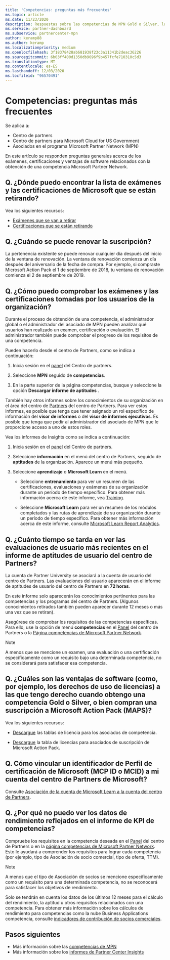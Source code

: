 ```yaml
---
title: 'Competencias: preguntas más frecuentes'
ms.topic: article
ms.date: 11/23/2020
description: Respuestas sobre las competencias de MPN Gold o Silver, la expiración de las ventajas, la renovación o la activación de licencias para Azure, la nube, Visual Studio, los beneficios técnicos y de soporte técnico.
ms.service: partner-dashboard
ms.subservice: partnercenter-mpn
author: keramp88
ms.author: keramp
ms.localizationpriority: medium
ms.openlocfilehash: 3f18378428ab681938f23c3a11341b2deac36226
ms.sourcegitcommit: 6b03ff400d1350db9696f9b457fcfe710310c5d3
ms.translationtype: MT
ms.contentlocale: es-ES
ms.lasthandoff: 12/03/2020
ms.locfileid: "96570491"
---
```

# <a name="competencies---frequently-asked-questions"></a>Competencias: preguntas más frecuentes

Se aplica a:

- Centro de partners
- Centro de partners para Microsoft Cloud for US Government
- Asociados en el programa Microsoft Partner Network (MPN)

En este artículo se responden preguntas generales acerca de los exámenes, certificaciones y ventajas de software relacionados con la obtención de una competencia Microsoft Partner Network.

## <a name="q-where-can-i-find-the-list-of-exams-and-microsoft-certifications-being-retired"></a>Q. ¿Dónde puedo encontrar la lista de exámenes y las certificaciones de Microsoft que se están retirando?

Vea los siguientes recursos:

- [Exámenes que se van a retirar](/learn/certifications/retired-certification-exams)
- [Certificaciones que se están retirando](/learn/certifications/retired-certifications)

## <a name="q-when-can-i-renew-my-membership"></a>Q. ¿Cuándo se puede renovar la suscripción?

La pertenencia existente se puede renovar cualquier día después del inicio de la ventana de renovación. La ventana de renovación comienza un día después del aniversario de la fecha de compra. Por ejemplo, si compraste Microsoft Action Pack el 1 de septiembre de 2018, tu ventana de renovación comienza el 2 de septiembre de 2019.

## <a name="q-how-can-i-verify-the-exams-and-certifications-taken-by-my-organizations-users"></a>Q. ¿Cómo puedo comprobar los exámenes y las certificaciones tomadas por los usuarios de la organización?

Durante el proceso de obtención de una competencia, el administrador global o el administrador del asociado de MPN pueden analizar qué usuarios han realizado un examen, certificación o evaluación. El administrador también puede comprobar el progreso de los requisitos de una competencia.

Pueden hacerlo desde el centro de Partners, como se indica a continuación:

1. Inicia sesión en el [panel](https://partner.microsoft.com/dashboard) del Centro de partners.

1. Seleccione **MPN** seguido de **competencias**.

1. En la parte superior de la página competencias, busque y seleccione la opción **Descargar informe de aptitudes** .

También hay otros informes sobre los conocimientos de su organización en el área del centro de [Partners](partner-center-insights.md) del centro de Partners. Para ver estos informes, es posible que tenga que tener asignado un rol específico de información del **visor de informes** o del **visor de informes ejecutivos**. Es posible que tenga que pedir al administrador del asociado de MPN que le proporcione acceso a uno de estos roles.

Vea los informes de Insights como se indica a continuación:

1. Inicia sesión en el [panel](https://partner.microsoft.com/dashboard) del Centro de partners.

1. Seleccione **información** en el menú del centro de Partners, seguido de **aptitudes** de la organización. Aparece un menú más pequeño.

1. Seleccione **aprendizaje** o **Microsoft Learn** en el menú.

   - Seleccione **entrenamiento** para ver un resumen de las certificaciones, evaluaciones y exámenes de su organización durante un período de tiempo específico. Para obtener más información acerca de este informe, vea [Training](pci-training-dashboard.md).

   - Seleccione **Microsoft Learn** para ver un resumen de los módulos completados y las rutas de aprendizaje de su organización durante un período de tiempo específico. Para obtener más información acerca de este informe, consulte [Microsoft Learn Report Analytics](ms-learn-analytics.md).

## <a name="q-how-long-does-it-take-to-see-the-latest-user-assessments-in-the-partner-center-user-skills-report"></a>Q. ¿Cuánto tiempo se tarda en ver las evaluaciones de usuario más recientes en el informe de aptitudes de usuario del centro de Partners?

La cuenta de Partner University se asociará a la cuenta de usuario del centro de Partners. Las evaluaciones del usuario aparecerán en el informe de aptitudes de usuario del centro de Partners en **72 horas**.

En este informe solo aparecerán los conocimientos pertinentes para las competencias y los programas del centro de Partners. (Algunos conocimientos retirados también pueden aparecer durante 12 meses o más una vez que se retiran).

Asegúrese de comprobar los requisitos de las competencias específicas. Para ello, use la opción de menú **competencias** en el [Panel](https://partner.microsoft.com/dashboard) del centro de Partners o la [Página competencias de Microsoft Partner Network](https://partner.microsoft.com/membership/competencies).

> [!NOTE]
> A menos que se mencione un examen, una evaluación o una certificación específicamente como un requisito bajo una determinada competencia, no se considerará para satisfacer esa competencia.

## <a name="q-what-are-the-software-benefits-such-as-license-use-rights-that-i-am-entitled-to-when-i-achieve-a-gold-or-silver-competency-or-buy-a-microsoft-action-pack-subscription-maps"></a>Q. ¿Cuáles son las ventajas de software (como, por ejemplo, los derechos de uso de licencias) a las que tengo derecho cuando obtengo una competencia Gold o Silver, o bien compran una suscripción a Microsoft Action Pack (MAPS)?

Vea los siguientes recursos:

- [Descargue](https://assetsprod.microsoft.com/mpn-maps-software-iur-competency-license-table.docx) las tablas de licencia para los asociados de competencia.

- [Descargue](https://assetsprod.microsoft.com/en-us/microsoft-action-pack-license-table.pdf) la tabla de licencias para asociados de suscripción de Microsoft Action Pack.

## <a name="q-how-do-i-link-a-microsoft-certification-profile-id-mcp-id-or-mcid-to-my-microsoft-partner-center-account"></a>Q. Cómo vincular un identificador de Perfil de certificación de Microsoft (MCP ID o MCID) a mi cuenta del centro de Partners de Microsoft?

Consulte [Asociación de la cuenta de Microsoft Learn a la cuenta del centro de Partners](ms-learn-associate.md).

## <a name="q-why-cant-i-see-the-performance-data-reflected-under-the-competencies-kpis-report"></a>Q. ¿Por qué no puedo ver los datos de rendimiento reflejados en el informe de KPI de competencias?

Compruebe los requisitos en la competencia deseada en el [Panel](https://partner.microsoft.com/dashboard) del centro de Partners o en la [página competencias de Microsoft Partner Network](https://partner.microsoft.com/membership/competencies). Esto le ayudará a comprender los requisitos para lograr cada competencia (por ejemplo, tipo de Asociación de socio comercial, tipo de oferta, TTM).

> [!NOTE]
> A menos que el tipo de Asociación de socios se mencione específicamente como un requisito para una determinada competencia, no se reconocerá para satisfacer los objetivos de rendimiento.
>
> Solo se tendrán en cuenta los datos de los últimos 12 meses para el cálculo del rendimiento, la aptitud u otros requisitos relacionados con una competencia. Para obtener más información sobre los cálculos de rendimiento para competencias como la nube Business Applications competencia, consulte [indicadores de contribución de socios comerciales](partner-contribution-indicators.md).

## <a name="next-steps"></a>Pasos siguientes

- Más información sobre las [competencias de MPN](learn-about-competencies.md)
- Más información sobre los [informes de Partner Center Insights](partner-center-insights.md)
